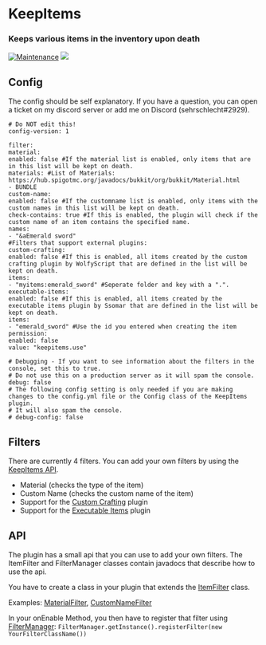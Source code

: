 # KeepItems
### Keeps various items in the inventory upon death

[![Maintenance](https://img.shields.io/badge/Maintained%3F-yes-green.svg)](https://GitHub.com/sehrschlechtYT/KeepItems/graphs/commit-activity)
![](https://dcbadge.vercel.app/api/shield/450685365876162573?style=flat)

## Config
The config should be self explanatory. If you have a question, you can open a ticket on my discord server or add me on Discord (sehrschlecht#2929).


```
# Do NOT edit this!
config-version: 1

filter:
material:
enabled: false #If the material list is enabled, only items that are in this list will be kept on death.
materials: #List of Materials: https://hub.spigotmc.org/javadocs/bukkit/org/bukkit/Material.html
- BUNDLE
custom-name:
enabled: false #If the customname list is enabled, only items with the custom names in this list will be kept on death.
check-contains: true #If this is enabled, the plugin will check if the custom name of an item contains the specified name.
names:
- "&aEmerald sword"
#Filters that support external plugins:
custom-crafting:
enabled: false #If this is enabled, all items created by the custom crafting plugin by WolfyScript that are defined in the list will be kept on death.
items:
- "myitems:emerald_sword" #Seperate folder and key with a ".".
executable-items:
enabled: false #If this is enabled, all items created by the executable items plugin by Ssomar that are defined in the list will be kept on death.
items:
- "emerald_sword" #Use the id you entered when creating the item
permission:
enabled: false
value: "keepitems.use"

# Debugging - If you want to see information about the filters in the console, set this to true.
# Do not use this on a production server as it will spam the console.
debug: false
# The following config setting is only needed if you are making changes to the config.yml file or the Config class of the KeepItems plugin.
# It will also spam the console.
# debug-config: false
```

## Filters

There are currently 4 filters. You can add your own filters by using the [KeepItems API](#api).

- Material (checks the type of the item)
- Custom Name (checks the custom name of the item)
- Support for the [Custom Crafting](https://www.spigotmc.org/resources/customcrafting-advanced-custom-recipe-plugin-1-16-1-19-free.55883/) plugin
- Support for the [Executable Items](https://www.spigotmc.org/resources/custom-items-free-executable-items.77578/) plugin

## API

The plugin has a small api that you can use to add your own filters. The ItemFilter and FilterManager classes contain javadocs that describe how to use the api.

You have to create a class in your plugin that extends the [ItemFilter](https://github.com/sehrschlechtYT/KeepItems/tree/master/src/main/java/yt/sehrschlecht/keepitems/filters/ItemFilter.java) class.

Examples: [MaterialFilter](https://github.com/sehrschlechtYT/KeepItems/tree/master/src/main/java/yt/sehrschlecht/keepitems/filters/MaterialFilter.java), [CustomNameFilter](https://github.com/sehrschlechtYT/KeepItems/tree/master/src/main/java/yt/sehrschlecht/keepitems/filters/CustomNameFilter.java)

In your onEnable Method, you then have to register that filter using [FilterManager](https://github.com/sehrschlechtYT/KeepItems/tree/master/src/main/java/yt/sehrschlecht/keepitems/filters/FilterManager.java):
`FilterManager.getInstance().registerFilter(new YourFilterClassName())`

